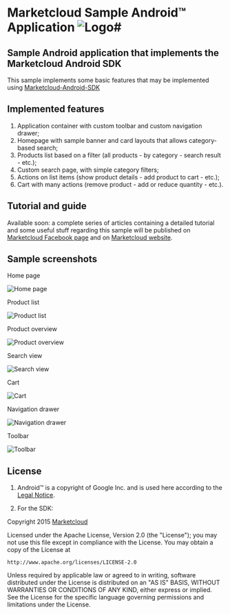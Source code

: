 # Marketcloud Sample Android™ Application ![Logo](/MarketcloudExample/screenshots/logo_64.png)#

## Sample Android application that implements the Marketcloud Android SDK ##

This sample implements some basic features that may be implemented using [Marketcloud-Android-SDK](https://github.com/Marketcloud/marketcloud-android-sdk.git)

## Implemented features ##

1. Application container with custom toolbar and custom navigation drawer;
2. Homepage with sample banner and card layouts that allows category-based search;
3. Products list based on a filter (all products - by category - search result - etc.);
4. Custom search page, with simple category filters;
5. Actions on list items (show product details - add product to cart - etc.);
6. Cart with many actions (remove product - add or reduce quantity - etc.).

## Tutorial and guide ##

Available soon: a complete series of articles containing a detailed tutorial and some useful stuff regarding this sample will be published on [Marketcloud Facebook page](https://www.facebook.com/Marketcloud/?fref=ts) and on [Marketcloud website](http://www.marketcloud.it).

## Sample screenshots ##

Home page 

![Home page](/MarketcloudExample/screenshots/Home.png)

Product list

![Product list](/MarketcloudExample/screenshots/Products%20list.png)

Product overview

![Product overview](/MarketcloudExample/screenshots/Product%20overview.png)

Search view

![Search view](/MarketcloudExample/screenshots/Search.png)

Cart

![Cart](/MarketcloudExample/screenshots/Cart.png)

Navigation drawer

![Navigation drawer](/MarketcloudExample/screenshots/Navigation%20drawer.png)

Toolbar

![Toolbar](/MarketcloudExample/screenshots/Toolbar.png)

## License ##

1. Android™ is a copyright of Google Inc. and is used here according to the [Legal Notice](http://developer.android.com/legal.html).

2. For the SDK:

Copyright 2015 [Marketcloud](http://www.marketcloud.it)

Licensed under the Apache License, Version 2.0 (the "License");
you may not use this file except in compliance with the License.
You may obtain a copy of the License at

    http://www.apache.org/licenses/LICENSE-2.0

Unless required by applicable law or agreed to in writing, software
distributed under the License is distributed on an "AS IS" BASIS,
WITHOUT WARRANTIES OR CONDITIONS OF ANY KIND, either express or implied.
See the License for the specific language governing permissions and
limitations under the License.
